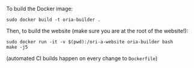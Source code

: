 To build the Docker image:

``` shell
sudo docker build -t oria-builder .
```

Then, to build the website (make sure you are at the root of the website!):

``` shell
sudo docker run -it -v $(pwd):/ori-a-website oria-builder bash
make -j5
```

(automated CI builds happen on every change to `Dockerfile`)
